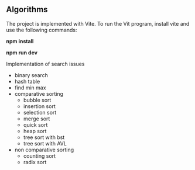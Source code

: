 ## Algorithms

The project is implemented with Vite.
To run the Vit program, install vite and use the following commands:

**npm install**

**npm run dev**

Implementation of search issues
- binary search
- hash table
- find min max
- comparative sorting
    - bubble sort
    - insertion sort
    - selection sort
    - merge sort
    - quick sort
    - heap sort
    - tree sort with bst
    - tree sort with AVL
- non comparative sorting
    - counting sort
    - radix sort
